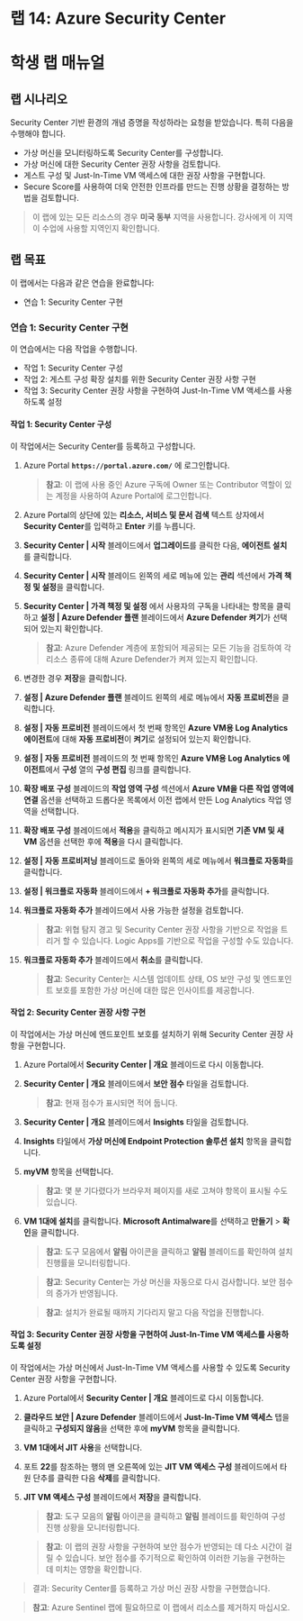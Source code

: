 ﻿---
lab:
    title: '14 - Azure Security Center'
    module: '모듈 04 - 보안 작업 관리'
---

# 랩 14: Azure Security Center
# 학생 랩 매뉴얼

## 랩 시나리오

Security Center 기반 환경의 개념 증명을 작성하라는 요청을 받았습니다. 특히 다음을 수행해야 합니다.

- 가상 머신을 모니터링하도록 Security Center를 구성합니다.
- 가상 머신에 대한 Security Center 권장 사항을 검토합니다.
- 게스트 구성 및 Just-In-Time VM 액세스에 대한 권장 사항을 구현합니다. 
- Secure Score를 사용하여 더욱 안전한 인프라를 만드는 진행 상황을 결정하는 방법을 검토합니다.

> 이 랩에 있는 모든 리소스의 경우 **미국 동부** 지역을 사용합니다. 강사에게 이 지역이 수업에 사용할 지역인지 확인합니다. 

## 랩 목표

이 랩에서는 다음과 같은 연습을 완료합니다:

- 연습 1: Security Center 구현

### 연습 1: Security Center 구현

이 연습에서는 다음 작업을 수행합니다.

- 작업 1: Security Center 구성
- 작업 2: 게스트 구성 확장 설치를 위한 Security Center 권장 사항 구현
- 작업 3: Security Center 권장 사항을 구현하여 Just-In-Time VM 액세스를 사용하도록 설정

#### 작업 1: Security Center 구성

이 작업에서는 Security Center를 등록하고 구성합니다.

1. Azure Portal **`https://portal.azure.com/`** 에 로그인합니다.

    >**참고**: 이 랩에 사용 중인 Azure 구독에 Owner 또는 Contributor 역할이 있는 계정을 사용하여 Azure Portal에 로그인합니다.

1. Azure Portal의 상단에 있는 **리소스, 서비스 및 문서 검색** 텍스트 상자에서 **Security Center**를 입력하고 **Enter** 키를 누릅니다.

1. **Security Center \| 시작** 블레이드에서 **업그레이드**를 클릭한 다음, **에이전트 설치**를 클릭합니다.
     
1. **Security Center \| 시작** 블레이드 왼쪽의 세로 메뉴에 있는 **관리** 섹션에서 **가격 책정 및 설정**을 클릭합니다.

1. **Security Center \| 가격 책정 및 설정** 에서 사용자의 구독을 나타내는 항목을 클릭하고 **설정 \| Azure Defender 플랜** 블레이드에서 **Azure Defender 켜기**가 선택되어 있는지 확인합니다. 

    >**참고**: Azure Defender 계층에 포함되어 제공되는 모든 기능을 검토하여 각 리소스 종류에 대해 Azure Defender가 켜져 있는지 확인합니다. 

1. 변경한 경우 **저장**을 클릭합니다.

1. **설정 \| Azure Defender 플랜** 블레이드 왼쪽의 세로 메뉴에서 **자동 프로비전**을 클릭합니다.

1. **설정 \| 자동 프로비전** 블레이드에서 첫 번째 항목인 **Azure VM용 Log Analytics 에이전트**에 대해 **자동 프로비전**이 **켜기**로 설정되어 있는지 확인합니다. 

1. **설정 \| 자동 프로비전** 블레이드의 첫 번째 항목인 **Azure VM용 Log Analytics 에이전트**에서 **구성** 열의 **구성 편집** 링크를 클릭합니다. 

1. **확장 배포 구성** 블레이드의 **작업 영역 구성** 섹션에서 **Azure VM을 다른 작업 영역에 연결** 옵션을 선택하고 드롭다운 목록에서 이전 랩에서 만든 Log Analytics 작업 영역을 선택합니다. 

1. **확장 배포 구성** 블레이드에서 **적용**을 클릭하고 메시지가 표시되면 **기존 VM 및 새 VM** 옵션을 선택한 후에 **적용**을 다시 클릭합니다.

1. **설정 \| 자동 프로비저닝** 블레이드로 돌아와 왼쪽의 세로 메뉴에서 **워크플로 자동화**를 클릭합니다.

1. **설정 \| 워크플로 자동화** 블레이드에서 **+ 워크플로 자동화 추가**를 클릭합니다.

1. **워크플로 자동화 추가** 블레이드에서 사용 가능한 설정을 검토합니다. 

    >**참고**: 위협 탐지 경고 및 Security Center 권장 사항을 기반으로 작업을 트리거 할 수 있습니다. Logic Apps를 기반으로 작업을 구성할 수도 있습니다. 

1. **워크플로 자동화 추가** 블레이드에서 **취소**를 클릭합니다.

    >**참고**: Security Center는 시스템 업데이트 상태, OS 보안 구성 및 엔드포인트 보호를 포함한 가상 머신에 대한 많은 인사이트를 제공합니다.

#### 작업 2: Security Center 권장 사항 구현

이 작업에서는 가상 머신에 엔드포인트 보호를 설치하기 위해 Security Center 권장 사항을 구현합니다. 

1. Azure Portal에서 **Security Center \| 개요** 블레이드로 다시 이동합니다. 

1. **Security Center \| 개요** 블레이드에서 **보안 점수** 타일을 검토합니다.

    >**참고**: 현재 점수가 표시되면 적어 둡니다.

1. **Security Center \| 개요** 블레이드에서 **Insights** 타일을 검토합니다.

1. **Insights** 타일에서 **가상 머신에 Endpoint Protection 솔루션 설치** 항목을 클릭합니다.

1. **myVM** 항목을 선택합니다.

    >**참고**: 몇 분 기다렸다가 브라우저 페이지를 새로 고쳐야 항목이 표시될 수도 있습니다.
    
1. **VM 1대에 설치**를 클릭합니다. **Microsoft Antimalware**를 선택하고 **만들기** > **확인**을 클릭합니다.

    >**참고**: 도구 모음에서 **알림** 아이콘을 클릭하고 **알림** 블레이드를 확인하여 설치 진행률을 모니터링합니다. 

    >**참고**: Security Center는 가상 머신을 자동으로 다시 검사합니다. 보안 점수의 증가가 반영됩니다.

    >**참고**: 설치가 완료될 때까지 기다리지 말고 다음 작업을 진행합니다. 

#### 작업 3: Security Center 권장 사항을 구현하여 Just-In-Time VM 액세스를 사용하도록 설정

이 작업에서는 가상 머신에서 Just-In-Time VM 액세스를 사용할 수 있도록 Security Center 권장 사항을 구현합니다. 

1. Azure Portal에서 **Security Center \| 개요** 블레이드로 다시 이동합니다. 

1. **클라우드 보안 \| Azure Defender** 블레이드에서 **Just-In-Time VM 액세스** 탭을 클릭하고 **구성되지 않음**을 선택한 후에 **myVM** 항목을 클릭합니다.

1. **VM 1대에서 JIT 사용**을 선택합니다.

1. 포트 **22**를 참조하는 행의 맨 오른쪽에 있는 **JIT VM 액세스 구성** 블레이드에서 타원 단추를 클릭한 다음 **삭제**를 클릭합니다.

1. **JIT VM 액세스 구성** 블레이드에서 **저장**을 클릭합니다.

    >**참고**: 도구 모음의 **알림** 아이콘을 클릭하고 **알림** 블레이드를 확인하여 구성 진행 상황을 모니터링합니다. 

    >**참고**: 이 랩의 권장 사항을 구현하여 보안 점수가 반영되는 데 다소 시간이 걸릴 수 있습니다. 보안 점수를 주기적으로 확인하여 이러한 기능을 구현하는 데 미치는 영향을 확인합니다. 

> 결과: Security Center를 등록하고 가상 머신 권장 사항을 구현했습니다. 


>**참고**: Azure Sentinel 랩에 필요하므로 이 랩에서 리소스를 제거하지 마십시오.
